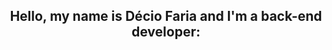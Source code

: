 <h2 align="center">Hello, my name is Décio Faria and I'm a back-end developer:</h2>
 <p align="center">
</p>

